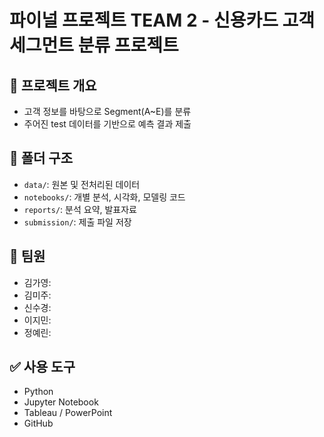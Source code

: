 # 파이널 프로젝트 TEAM 2 - 신용카드 고객 세그먼트 분류 프로젝트

## 📌 프로젝트 개요
- 고객 정보를 바탕으로 Segment(A~E)를 분류
- 주어진 test 데이터를 기반으로 예측 결과 제출

## 📁 폴더 구조
- `data/`: 원본 및 전처리된 데이터
- `notebooks/`: 개별 분석, 시각화, 모델링 코드
- `reports/`: 분석 요약, 발표자료
- `submission/`: 제출 파일 저장

## 👥 팀원
- 김가영: 
- 김미주: 
- 신수경:
- 이지민:
- 정예린: 

## ✅ 사용 도구
- Python
- Jupyter Notebook
- Tableau / PowerPoint
- GitHub
